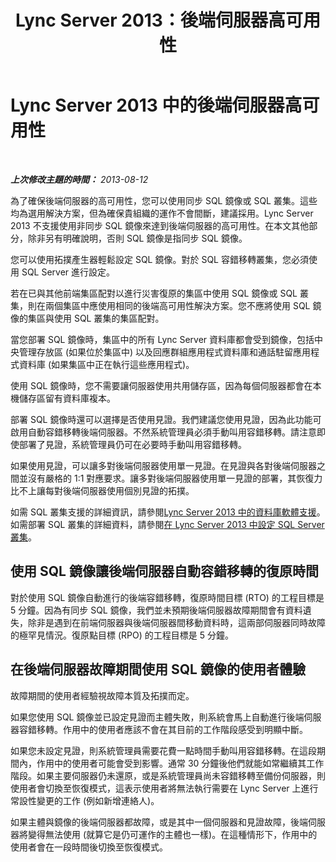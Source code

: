 ﻿---
title: Lync Server 2013：後端伺服器高可用性
TOCTitle: 後端伺服器高可用性
ms:assetid: c559aacb-4e1d-4e78-9582-41f966ad418d
ms:mtpsurl: https://technet.microsoft.com/zh-tw/library/JJ205248(v=OCS.15)
ms:contentKeyID: 49292246
ms.date: 08/10/2015
mtps_version: v=OCS.15
ms.translationtype: HT
---

# Lync Server 2013 中的後端伺服器高可用性

 

_**上次修改主題的時間：** 2013-08-12_

為了確保後端伺服器的高可用性，您可以使用同步 SQL 鏡像或 SQL 叢集。這些均為選用解決方案，但為確保貴組織的運作不會間斷，建議採用。Lync Server 2013 不支援使用非同步 SQL 鏡像來達到後端伺服器的高可用性。在本文其他部分，除非另有明確說明，否則 SQL 鏡像是指同步 SQL 鏡像。

您可以使用拓撲產生器輕鬆設定 SQL 鏡像。對於 SQL 容錯移轉叢集，您必須使用 SQL Server 進行設定。

若在已與其他前端集區配對以進行災害復原的集區中使用 SQL 鏡像或 SQL 叢集，則在兩個集區中應使用相同的後端高可用性解決方案。您不應將使用 SQL 鏡像的集區與使用 SQL 叢集的集區配對。

當您部署 SQL 鏡像時，集區中的所有 Lync Server 資料庫都會受到鏡像，包括中央管理存放區 (如果位於集區中) 以及回應群組應用程式資料庫和通話駐留應用程式資料庫 (如果集區中正在執行這些應用程式)。

使用 SQL 鏡像時，您不需要讓伺服器使用共用儲存區，因為每個伺服器都會在本機儲存區留有資料庫複本。

部署 SQL 鏡像時還可以選擇是否使用見證。我們建議您使用見證，因為此功能可啟用自動容錯移轉後端伺服器。不然系統管理員必須手動叫用容錯移轉。請注意即使部署了見證，系統管理員仍可在必要時手動叫用容錯移轉。

如果使用見證，可以讓多對後端伺服器使用單一見證。在見證與各對後端伺服器之間並沒有嚴格的 1:1 對應要求。讓多對後端伺服器使用單一見證的部署，其恢復力比不上讓每對後端伺服器使用個別見證的拓撲。

如需 SQL 叢集支援的詳細資訊，請參閱[Lync Server 2013 中的資料庫軟體支援](lync-server-2013-database-software-support.md)。如需部署 SQL 叢集的詳細資料，請參閱[在 Lync Server 2013 中設定 SQL Server 叢集](lync-server-2013-configure-sql-server-clustering.md)。

## 使用 SQL 鏡像讓後端伺服器自動容錯移轉的復原時間

對於使用 SQL 鏡像自動進行的後端容錯移轉，復原時間目標 (RTO) 的工程目標是 5 分鐘。因為有同步 SQL 鏡像，我們並未預期後端伺服器故障期間會有資料遺失，除非是遇到在前端伺服器與後端伺服器間移動資料時，這兩部伺服器同時故障的極罕見情況。復原點目標 (RPO) 的工程目標是 5 分鐘。

## 在後端伺服器故障期間使用 SQL 鏡像的使用者體驗

故障期間的使用者經驗視故障本質及拓撲而定。

如果您使用 SQL 鏡像並已設定見證而主體失敗，則系統會馬上自動進行後端伺服器容錯移轉。作用中的使用者應該不會在其目前的工作階段感受到明顯中斷。

如果您未設定見證，則系統管理員需要花費一點時間手動叫用容錯移轉。在這段期間內，作用中的使用者可能會受到影響。通常 30 分鐘後他們就能如常繼續其工作階段。如果主要伺服器仍未還原，或是系統管理員尚未容錯移轉至備份伺服器，則使用者會切換至恢復模式，這表示使用者將無法執行需要在 Lync Server 上進行常設性變更的工作 (例如新增連絡人)。

如果主體與鏡像的後端伺服器都故障，或是其中一個伺服器和見證故障，後端伺服器將變得無法使用 (就算它是仍可運作的主體也一樣)。在這種情形下，作用中的使用者會在一段時間後切換至恢復模式。

